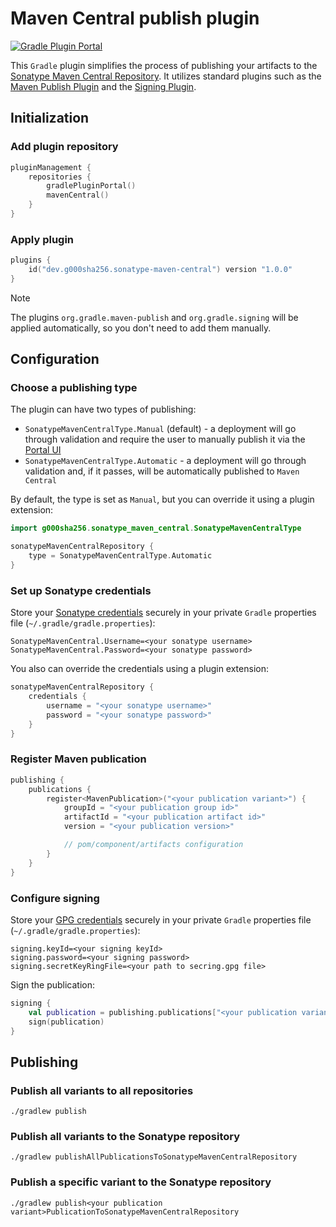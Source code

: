 # Maven Central publish plugin

[![Gradle Plugin Portal](https://img.shields.io/gradle-plugin-portal/v/dev.g000sha256.sonatype-maven-central?logo=gradle&label=Gradle%20Plugin%20Portal&labelColor=02303A&color=blue)](https://plugins.gradle.org/plugin/dev.g000sha256.sonatype-maven-central)

This `Gradle` plugin simplifies the process of publishing your artifacts to the
[Sonatype Maven Central Repository](https://central.sonatype.com). It utilizes standard plugins
such as the [Maven Publish Plugin](https://docs.gradle.org/current/userguide/publishing_maven.html)
and the [Signing Plugin](https://docs.gradle.org/current/userguide/signing_plugin.html).

## Initialization

### Add plugin repository

```kotlin
pluginManagement {
    repositories {
        gradlePluginPortal()
        mavenCentral()
    }
}
```

### Apply plugin

```kotlin
plugins {
    id("dev.g000sha256.sonatype-maven-central") version "1.0.0"
}
```

> [!NOTE]
> The plugins `org.gradle.maven-publish` and `org.gradle.signing` will be applied automatically,
> so you don't need to add them manually.

## Configuration

### Choose a publishing type

The plugin can have two types of publishing:

- `SonatypeMavenCentralType.Manual` (default) - a deployment will go through validation and require
  the user to manually publish it via the [Portal UI](https://central.sonatype.com/publishing/deployments)
- `SonatypeMavenCentralType.Automatic` - a deployment will go through validation and, if it passes,
  will be automatically published to `Maven Central`

By default, the type is set as `Manual`, but you can override it using a plugin extension:

```kotlin
import g000sha256.sonatype_maven_central.SonatypeMavenCentralType

sonatypeMavenCentralRepository {
    type = SonatypeMavenCentralType.Automatic
}
```

### Set up Sonatype credentials

Store your [Sonatype credentials](https://central.sonatype.org/publish/generate-portal-token)
securely in your private `Gradle` properties file (`~/.gradle/gradle.properties`):

```properties
SonatypeMavenCentral.Username=<your sonatype username>
SonatypeMavenCentral.Password=<your sonatype password>
```

You also can override the credentials using a plugin extension:

```kotlin
sonatypeMavenCentralRepository {
    credentials {
        username = "<your sonatype username>"
        password = "<your sonatype password>"
    }
}
```

### Register Maven publication

```kotlin
publishing {
    publications {
        register<MavenPublication>("<your publication variant>") {
            groupId = "<your publication group id>"
            artifactId = "<your publication artifact id>"
            version = "<your publication version>"

            // pom/component/artifacts configuration
        }
    }
}
```

### Configure signing

Store your [GPG credentials](https://central.sonatype.org/publish/requirements/gpg)
securely in your private `Gradle` properties file (`~/.gradle/gradle.properties`):

```properties
signing.keyId=<your signing keyId>
signing.password=<your signing password>
signing.secretKeyRingFile=<your path to secring.gpg file>
```

Sign the publication:

```kotlin
signing {
    val publication = publishing.publications["<your publication variant>"]
    sign(publication)
}
```

## Publishing

### Publish all variants to all repositories

```shell
./gradlew publish
```

### Publish all variants to the Sonatype repository

```shell
./gradlew publishAllPublicationsToSonatypeMavenCentralRepository
```

### Publish a specific variant to the Sonatype repository

```shell
./gradlew publish<your publication variant>PublicationToSonatypeMavenCentralRepository
```